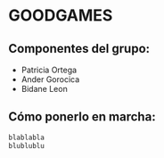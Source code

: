 # GOODGAMES


## Componentes del grupo:

- Patricia Ortega
- Ander Gorocica
- Bidane Leon


## Cómo ponerlo en marcha:


```sh
blablabla
blublublu
```